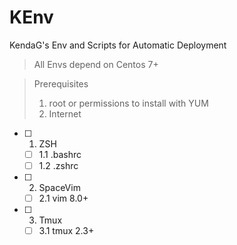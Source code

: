 # KEnv
KendaG's Env and Scripts for Automatic Deployment

> All Envs depend on Centos 7+

> Prerequisites
> 1. root or permissions to install with YUM
> 2. Internet

- [ ] 1. ZSH
  - [ ] 1.1 .bashrc
  - [ ] 1.2 .zshrc
- [ ] 2. SpaceVim
  - [ ] 2.1 vim 8.0+
- [ ] 3. Tmux
  - [ ] 3.1 tmux 2.3+
